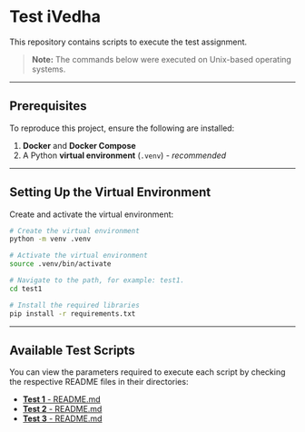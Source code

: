 # Test iVedha

This repository contains scripts to execute the test assignment.

> **Note:** The commands below were executed on Unix-based operating systems.

---

## Prerequisites

To reproduce this project, ensure the following are installed:  
1. **Docker** and **Docker Compose**  
2. A Python **virtual environment** (`.venv`) - _recommended_

---

## Setting Up the Virtual Environment

Create and activate the virtual environment:
```bash
# Create the virtual environment
python -m venv .venv

# Activate the virtual environment
source .venv/bin/activate

# Navigate to the path, for example: test1.
cd test1

# Install the required libraries
pip install -r requirements.txt
```

---

## Available Test Scripts

You can view the parameters required to execute each script by checking the respective README files in their directories:

- [**Test 1** - README.md](test1/README.md)  
- [**Test 2** - README.md](test2/README.md)  
- [**Test 3** - README.md](test3/README.md)  